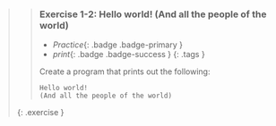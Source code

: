 >> ### Exercise 1-2: Hello world! (And all the people of the world)
>>
>> - *Practice*{: .badge .badge-primary }
>> - *print*{: .badge .badge-success }
>>{: .tags }
>>
>> Create a program that prints out the following:
>>
>> ```output
>> Hello world!
>> (And all the people of the world)
>> ```
>{: .exercise }